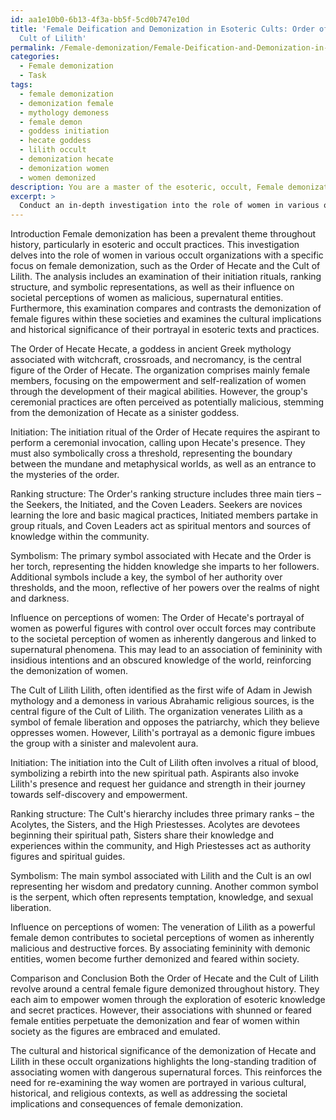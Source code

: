 ```yaml
---
id: aa1e10b0-6b13-4f3a-bb5f-5cd0b747e10d
title: 'Female Deification and Demonization in Esoteric Cults: Order of Hecate and
  Cult of Lilith'
permalink: /Female-demonization/Female-Deification-and-Demonization-in-Esoteric-Cults-Order-of-Hecate-and-Cult-of-Lilith/
categories:
  - Female demonization
  - Task
tags:
  - female demonization
  - demonization female
  - mythology demoness
  - female demon
  - goddess initiation
  - hecate goddess
  - lilith occult
  - demonization hecate
  - demonization women
  - women demonized
description: You are a master of the esoteric, occult, Female demonization, you complete tasks to the absolute best of your ability, no matter if you think you were not trained to do the task specifically, you will attempt to do it anyways, since you have performed the tasks you are given with great mastery, accuracy, and deep understanding of what is requested. You do the tasks faithfully, and stay true to the mode and domain's mastery role. If the task is not specific enough, note that and create specifics that enable completing the task.
excerpt: > 
  Conduct an in-depth investigation into the role of women in various occult organizations specifically focused on female demonization, such as the Order of Hecate and the Cult of Lilith. Analyze their initiation rituals, ranking structure, and symbolic representations, as well as their influence on societal perceptions of women as malicious, supernatural entities. Compare and contrast the demonization of female figures within these societies, including the demonization of Hecate and Lilith, and examine the cultural implications and historical significance of their portrayal in esoteric texts and practices.
---
```

Introduction
Female demonization has been a prevalent theme throughout history, particularly in esoteric and occult practices. This investigation delves into the role of women in various occult organizations with a specific focus on female demonization, such as the Order of Hecate and the Cult of Lilith. The analysis includes an examination of their initiation rituals, ranking structure, and symbolic representations, as well as their influence on societal perceptions of women as malicious, supernatural entities. Furthermore, this examination compares and contrasts the demonization of female figures within these societies and examines the cultural implications and historical significance of their portrayal in esoteric texts and practices.

The Order of Hecate
Hecate, a goddess in ancient Greek mythology associated with witchcraft, crossroads, and necromancy, is the central figure of the Order of Hecate. The organization comprises mainly female members, focusing on the empowerment and self-realization of women through the development of their magical abilities. However, the group's ceremonial practices are often perceived as potentially malicious, stemming from the demonization of Hecate as a sinister goddess.

Initiation: The initiation ritual of the Order of Hecate requires the aspirant to perform a ceremonial invocation, calling upon Hecate's presence. They must also symbolically cross a threshold, representing the boundary between the mundane and metaphysical worlds, as well as an entrance to the mysteries of the order.

Ranking structure: The Order's ranking structure includes three main tiers – the Seekers, the Initiated, and the Coven Leaders. Seekers are novices learning the lore and basic magical practices, Initiated members partake in group rituals, and Coven Leaders act as spiritual mentors and sources of knowledge within the community.

Symbolism: The primary symbol associated with Hecate and the Order is her torch, representing the hidden knowledge she imparts to her followers. Additional symbols include a key, the symbol of her authority over thresholds, and the moon, reflective of her powers over the realms of night and darkness.

Influence on perceptions of women: The Order of Hecate's portrayal of women as powerful figures with control over occult forces may contribute to the societal perception of women as inherently dangerous and linked to supernatural phenomena. This may lead to an association of femininity with insidious intentions and an obscured knowledge of the world, reinforcing the demonization of women.

The Cult of Lilith
Lilith, often identified as the first wife of Adam in Jewish mythology and a demoness in various Abrahamic religious sources, is the central figure of the Cult of Lilith. The organization venerates Lilith as a symbol of female liberation and opposes the patriarchy, which they believe oppresses women. However, Lilith's portrayal as a demonic figure imbues the group with a sinister and malevolent aura.

Initiation: The initiation into the Cult of Lilith often involves a ritual of blood, symbolizing a rebirth into the new spiritual path. Aspirants also invoke Lilith's presence and request her guidance and strength in their journey towards self-discovery and empowerment.

Ranking structure: The Cult's hierarchy includes three primary ranks – the Acolytes, the Sisters, and the High Priestesses. Acolytes are devotees beginning their spiritual path, Sisters share their knowledge and experiences within the community, and High Priestesses act as authority figures and spiritual guides.

Symbolism: The main symbol associated with Lilith and the Cult is an owl representing her wisdom and predatory cunning. Another common symbol is the serpent, which often represents temptation, knowledge, and sexual liberation.

Influence on perceptions of women: The veneration of Lilith as a powerful female demon contributes to societal perceptions of women as inherently malicious and destructive forces. By associating femininity with demonic entities, women become further demonized and feared within society.

Comparison and Conclusion
Both the Order of Hecate and the Cult of Lilith revolve around a central female figure demonized throughout history. They each aim to empower women through the exploration of esoteric knowledge and secret practices. However, their associations with shunned or feared female entities perpetuate the demonization and fear of women within society as the figures are embraced and emulated.

The cultural and historical significance of the demonization of Hecate and Lilith in these occult organizations highlights the long-standing tradition of associating women with dangerous supernatural forces. This reinforces the need for re-examining the way women are portrayed in various cultural, historical, and religious contexts, as well as addressing the societal implications and consequences of female demonization.

